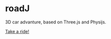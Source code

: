 # roadJ
3D car advanture, based on Three.js and Physijs.

[Take a ride!](https://danpora.github.io/roadJ/)
